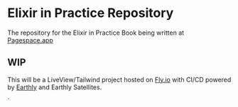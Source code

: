 # Elixir in Practice Repository
The repository for the Elixir in Practice Book being written at [Pagespace.app](https://pagespace.app)

## WIP
This will be a LiveView/Tailwind project hosted on [Fly.io](https://fly.io) with CI/CD powered by [Earthly](https://earthly.dev) and Earthly Satellites.

`